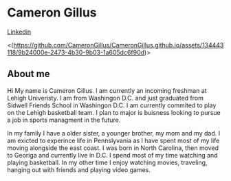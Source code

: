 # Cameron Gillus

[Linkedin](https://www.linkedin.com/in/cameron-gillus-442234278)

<(https://github.com/CameronGillus/CameronGillus.github.io/assets/134443118/9b24000e-2473-4b30-9b03-1a605dc6f90d)>

## About me
Hi My name is Cameron Gillus. I am currently an incoming freshman at Lehigh Univeristy. I am from Washingon D.C. and just graduated from Sidwell Friends School in Washingon D.C. I am currently commited to play on the Lehigh basketball team. I plan to major is buisness looking to pursue a job in sports managment in the future. 

In my family I have a older sister, a younger brother, my mom and my dad. I am exicted to experince life in Pennslyvania as I have spent most of my life moving alongside the east coast. I was born in North Carolina, then moved to Georiga and currently live in D.C. I spend most of my time watching and playing basketball. In my other time I enjoy watching movies, traveling, hanging out with friends and playing video games. 

